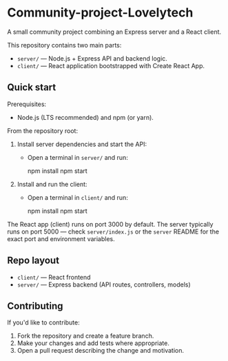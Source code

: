 # Community-project-Lovelytech

A small community project combining an Express server and a React client.

This repository contains two main parts:

- `server/` — Node.js + Express API and backend logic.
- `client/` — React application bootstrapped with Create React App.

## Quick start

Prerequisites:

- Node.js (LTS recommended) and npm (or yarn).

From the repository root:

1. Install server dependencies and start the API:

	 - Open a terminal in `server/` and run:

		 npm install
		 npm start

2. Install and run the client:

	 - Open a terminal in `client/` and run:

		 npm install
		 npm start

The React app (client) runs on port 3000 by default. The server typically runs on port 5000 — check `server/index.js` or the `server` README for the exact port and environment variables.

## Repo layout

- `client/` — React frontend
- `server/` — Express backend (API routes, controllers, models)

## Contributing

If you'd like to contribute:

1. Fork the repository and create a feature branch.
2. Make your changes and add tests where appropriate.
3. Open a pull request describing the change and motivation.

